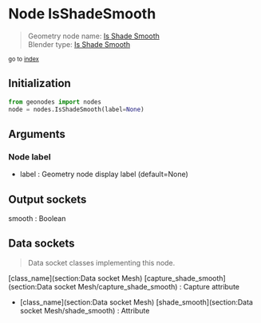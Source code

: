 
# Node IsShadeSmooth

> Geometry node name: [Is Shade Smooth](https://docs.blender.org/manual/en/latest/modeling/geometry_nodes/material/is_shade_smooth.html)<br>
  Blender type: [Is Shade Smooth](https://docs.blender.org/api/current/bpy.types.GeometryNodeInputShadeSmooth.html)
  
<sub>go to [index](/docs/index.md)</sub>

## Initialization

```python
from geonodes import nodes
node = nodes.IsShadeSmooth(label=None)
```



## Arguments


### Node label

- label : Geometry node display label (default=None)

## Output sockets

smooth : Boolean

## Data sockets

> Data socket classes implementing this node.
  
[class_name](section:Data socket Mesh) [capture_shade_smooth](section:Data socket Mesh/capture_shade_smooth) : Capture attribute
- [class_name](section:Data socket Mesh) [shade_smooth](section:Data socket Mesh/shade_smooth) : Attribute
  
